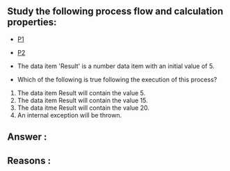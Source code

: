 ## Study the following process flow and calculation properties:

- [P1](png/Q1_1.png)
- [P2](png/Q1_2.png)

- The data item 'Result' is a number data item with an initial value of 5.
- Which of the following is true following the execution of this process?

1. The data item Result will contain the value 5.
2. The data item Result will contain the value 15.
3. The data itme Result will contain the value 20.
4. An internal exception will be thrown.

## Answer : 

## Reasons :


